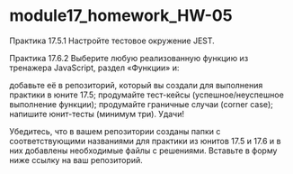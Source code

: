 # module17_homework_HW-05

Практика 17.5.1
Настройте тестовое окружение JEST.



Практика 17.6.2
Выберите любую реализованную функцию из тренажера JavaScript, раздел «Функции» и:

добавьте её в репозиторий, который вы создали для выполнения практики в юните 17.5;
продумайте тест-кейсы (успешное/неуспешное выполнение функции);
продумайте граничные случаи (corner case); 
напишите юнит-тесты (минимум три).
Удачи!

Убедитесь, что в вашем репозитории созданы папки с соответствующими названиями для практики из юнитов 17.5 и 17.6 и в них добавлены необходимые файлы с решениями.
Вставьте в форму ниже ссылку на ваш репозиторий.
